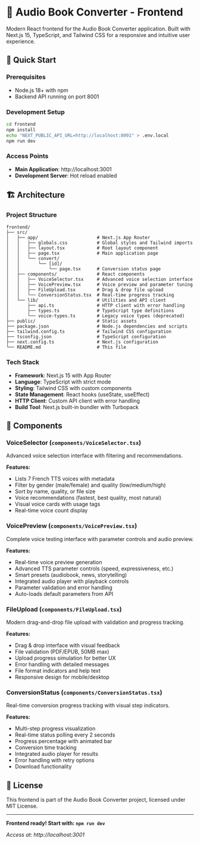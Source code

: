 # 🎨 Audio Book Converter - Frontend

Modern React frontend for the Audio Book Converter application. Built with Next.js 15, TypeScript, and Tailwind CSS for a responsive and intuitive user experience.

## 🚀 Quick Start

### Prerequisites
- Node.js 18+ with npm
- Backend API running on port 8001

### Development Setup

```bash
cd frontend
npm install
echo "NEXT_PUBLIC_API_URL=http://localhost:8001" > .env.local
npm run dev
```

### Access Points
- **Main Application**: http://localhost:3001
- **Development Server**: Hot reload enabled

## 🏗️ Architecture

### Project Structure

```
frontend/
├── src/
│   ├── app/                      # Next.js App Router
│   │   ├── globals.css           # Global styles and Tailwind imports
│   │   ├── layout.tsx            # Root layout component
│   │   ├── page.tsx              # Main application page
│   │   └── convert/
│   │       └── [id]/
│   │           └── page.tsx      # Conversion status page
│   ├── components/               # React components
│   │   ├── VoiceSelector.tsx     # Advanced voice selection interface
│   │   ├── VoicePreview.tsx      # Voice preview and parameter tuning
│   │   ├── FileUpload.tsx        # Drag & drop file upload
│   │   └── ConversionStatus.tsx  # Real-time progress tracking
│   └── lib/                      # Utilities and API client
│       ├── api.ts                # HTTP client with error handling
│       ├── types.ts              # TypeScript type definitions
│       └── voice-types.ts        # Legacy voice types (deprecated)
├── public/                       # Static assets
├── package.json                  # Node.js dependencies and scripts
├── tailwind.config.ts            # Tailwind CSS configuration
├── tsconfig.json                 # TypeScript configuration
├── next.config.ts                # Next.js configuration
└── README.md                     # This file
```

### Tech Stack

- **Framework**: Next.js 15 with App Router
- **Language**: TypeScript with strict mode
- **Styling**: Tailwind CSS with custom components
- **State Management**: React hooks (useState, useEffect)
- **HTTP Client**: Custom API client with error handling
- **Build Tool**: Next.js built-in bundler with Turbopack

## 🎨 Components

### VoiceSelector (`components/VoiceSelector.tsx`)

Advanced voice selection interface with filtering and recommendations.

**Features:**
- Lists 7 French TTS voices with metadata
- Filter by gender (male/female) and quality (low/medium/high)
- Sort by name, quality, or file size
- Voice recommendations (fastest, best quality, most natural)
- Visual voice cards with usage tags
- Real-time voice count display

### VoicePreview (`components/VoicePreview.tsx`)

Complete voice testing interface with parameter controls and audio preview.

**Features:**
- Real-time voice preview generation
- Advanced TTS parameter controls (speed, expressiveness, etc.)
- Smart presets (audiobook, news, storytelling)
- Integrated audio player with playback controls
- Parameter validation and error handling
- Auto-loads default parameters from API

### FileUpload (`components/FileUpload.tsx`)

Modern drag-and-drop file upload with validation and progress tracking.

**Features:**
- Drag & drop interface with visual feedback
- File validation (PDF/EPUB, 50MB max)
- Upload progress simulation for better UX
- Error handling with detailed messages
- File format indicators and help text
- Responsive design for mobile/desktop

### ConversionStatus (`components/ConversionStatus.tsx`)

Real-time conversion progress tracking with visual step indicators.

**Features:**
- Multi-step progress visualization
- Real-time status polling every 2 seconds
- Progress percentage with animated bar
- Conversion time tracking
- Integrated audio player for results
- Error handling with retry options
- Download functionality

## 📄 License

This frontend is part of the Audio Book Converter project, licensed under MIT License.

---

**Frontend ready! Start with: `npm run dev`**

*Access at: http://localhost:3001*
